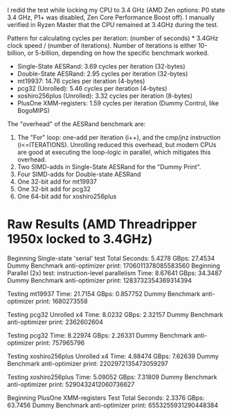 I redid the test while locking my CPU to 3.4 GHz (AMD Zen options: P0 state 3.4 GHz, P1+ was disabled, Zen Core Performance Boost off). I manually verified in Ryzen Master that the CPU remained at 3.4GHz during the test.

Pattern for calculating cycles per iteration: (number of seconds) * 3.4GHz clock speed / (number of iterations). Number of iterations is either 10-billion, or 5-billion, depending on how the specific benchmark worked.

* Single-State AESRand: 3.69 cycles per iteration (32-bytes)
* Double-State AESRand: 2.95 cycles per iteration (32-bytes)
* mt19937: 14.76 cycles per iteration (4-bytes)
* pcg32 (Unrolled): 5.46 cycles per iteration (4-bytes)
* xoshiro256plus (Unrolled): 3.32 cycles per iteration (8-bytes)
* PlusOne XMM-registers: 1.59 cycles per iteration (Dummy Control, like BogoMIPS)

The "overhead" of the AESRand benchmark are:
1. The "For" loop: one-add per iteration (i++), and the cmp/jnz instruction (i<=ITERATIONS). Unrolling reduced this overhead, but modern CPUs are good at executing the loop-logic in parallel, which mitigates this overhead.
2. Two SIMD-adds in Single-State AESRand for the "Dummy Print".
3. Four SIMD-adds for Double-state AESRand
4. One 32-bit add for mt19937
5. One 32-bit add for pcg32
6. One 64-bit add for xoshiro256plus

Raw Results (AMD Threadripper 1950x locked to 3.4GHz)
===========

Beginning Single-state 'serial' test
Total Seconds: 5.4278
GBps: 27.4534
Dummy Benchmark anti-optimizer print: 1706011378085583560
Beginning Parallel (2x) test: instruction-level parallelism
Time: 8.67641
GBps: 34.3487
Dummy Benchmark anti-optimizer print: 1283732354369314394

Testing mt19937
Time: 21.7154
GBps: 0.857752
Dummy Benchmark anti-optimizer print: 1680273558

Testing pcg32 Unrolled x4
Time: 8.0232
GBps: 2.32157
Dummy Benchmark anti-optimizer print: 2362602604

Testing pcg32
Time: 8.22974
GBps: 2.26331
Dummy Benchmark anti-optimizer print: 757965796

Testing xoshiro256plus Unrolled x4
Time: 4.88474
GBps: 7.62639
Dummy Benchmark anti-optimizer print: 2202972135473059297

Testing xoshiro256plus
Time: 5.09052
GBps: 7.31809
Dummy Benchmark anti-optimizer print: 5290432412060736627

Beginning PlusOne XMM-registers Test
Total Seconds: 2.3376
GBps: 63.7456
Dummy Benchmark anti-optimizer print: 6553255931290448384